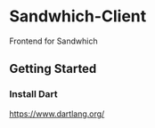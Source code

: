 # Sandwhich-Client

Frontend for Sandwhich

## Getting Started

### Install Dart
https://www.dartlang.org/